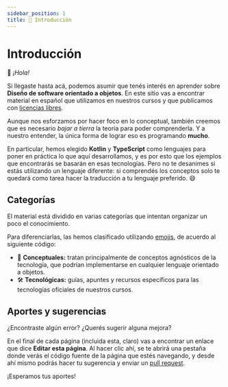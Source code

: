 ```yaml
---
sidebar_position: 1
title: 👋 Introducción
---
```


# Introducción

:wave: _¡Hola!_

Si llegaste hasta acá, podemos asumir que tenés interés en aprender sobre **Diseño de software orientado a objetos**. En este sitio vas a encontrar material en español que utilizamos en nuestros cursos y que publicamos con [licencias libres](https://creativecommons.org/licenses/by-sa/4.0/deed.es).

Aunque nos esforzamos por hacer foco en lo conceptual, también creemos que es necesario _bajar a tierra_ la teoría para poder comprenderla. Y a nuestro entender, la única forma de lograr eso es programando **mucho**.

En particular, hemos elegido **Kotlin** y **TypeScript** como lenguajes para poner en práctica lo que aquí desarrollamos, y es por esto que los ejemplos que encontrarás se basarán en esas tecnologías. Pero no te desanimes si estás utilizando un lenguaje diferente: si comprendés los conceptos solo te quedará como tarea hacer la traducción a tu lenguaje preferido. :smile:

## Categorías

El material está dividido en varias categorías que intentan organizar un poco el conocimiento.

Para diferenciarlas, las hemos clasificado utilizando [emojis](https://es.wikipedia.org/wiki/Emoji), de acuerdo al siguiente código:

- :memo: **Conceptuales:** tratan principalmente de conceptos agnósticos de la tecnología, que podrían implementarse en cualquier lenguaje orientado a objetos.
- :hammer_and_wrench: **Tecnológicas:** guías, apuntes y recursos específicos para las tecnologías oficiales de nuestros cursos.

## Aportes y sugerencias

¿Encontraste algún error? ¿Querés sugerir alguna mejora?

En el final de cada página (incluida esta, claro) vas a encontrar un enlace que dice **Editar esta página**. Al hacer clic ahí, se te abrirá una pestaña donde verás el código fuente de la página que estés navegando, y desde ahí mismo podrás hacer tu sugerencia y enviar un [pull request](https://docs.github.com/es/github/collaborating-with-pull-requests/proposing-changes-to-your-work-with-pull-requests/about-pull-requests).

¡Esperamos tus aportes!
